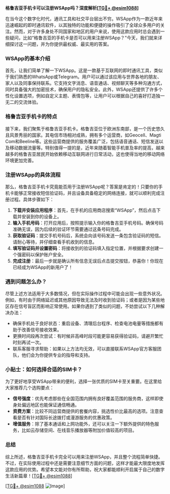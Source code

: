 **格鲁吉亚手机卡可以注册WSApp吗？深度解析[[TG💪+ @esim1088](https://t.me/s/esim1088)]**

在当今这个数字化时代，通讯工具和社交平台层出不穷。WSApp作为一款近年来迅速崛起的即时通讯软件，以其独特的功能和便捷的操作吸引了全球众多用户的关注。然而，对于许多身处不同国家和地区的用户来说，使用这款应用时总会遇到一些疑问，比如“格鲁吉亚的手机卡是否可以用来注册WSApp？”今天，我们就来详细探讨这一问题，并为你提供最权威、最实用的答案。

### WSApp的基本介绍

首先，让我们简单了解一下WSApp。这是一款基于互联网的即时通讯工具，类似于我们熟悉的WhatsApp或Telegram。用户可以通过该应用与世界各地的朋友、家人以及同事保持联系。它支持文字消息、语音通话、视频聊天等多种沟通方式，同时具备强大的加密技术，确保用户的隐私安全。此外，WSApp还提供了许多个性化设置选项，例如自定义主题、表情包等，让用户可以根据自己的喜好打造独一无二的交流体验。

### 格鲁吉亚手机卡的特点

接下来，我们聚焦于格鲁吉亚手机卡。格鲁吉亚位于欧洲东南部，是一个历史悠久且风景秀丽的国家。其电信市场相对成熟，拥有多个运营商，如Geocell、Magti Com和Beeline等。这些运营商提供的服务覆盖广泛，包括语音通话、短信发送以及移动数据流量等。特别值得一提的是，近年来随着智能手机普及率的提高，越来越多的格鲁吉亚居民开始依赖移动互联网进行日常活动，这也使得当地的移动网络环境更加完善。

### 注册WSApp的具体流程

那么，格鲁吉亚手机卡究竟能否用于注册WSApp呢？答案是肯定的！只要你的手机卡能够正常接收短信验证码，并且设备具备稳定的网络连接，就可以顺利完成注册过程。具体步骤如下：

1. **下载并安装应用程序**：首先，在手机的应用商店搜索“WSApp”，然后点击下载并安装到你的设备上。
2. **输入手机号码**：打开应用后，按照提示输入你的格鲁吉亚手机号码。确保号码准确无误，因为后续的验证环节需要通过这条号码完成。
3. **获取验证码**：提交手机号码后，系统会向该号码发送一条包含验证码的短信。请耐心等待，并仔细查看手机收到的信息。
4. **填写验证码并设置密码**：将接收到的验证码填入指定位置，并根据要求创建一个强密码以保护账户安全。
5. **完成注册**：最后一步就是确认所有信息无误后点击提交按钮，恭喜你！你现在已经成为WSApp的新用户了！

### 遇到问题怎么办？

尽管上述方法适用于大多数情况，但在实际操作过程中可能会出现一些意外状况。例如，有时由于网络延迟或其他原因导致无法及时收到验证码；或者是因为某些地区存在信号盲区而影响正常使用。如果你遇到了类似的问题，不妨尝试以下几种解决办法：

- 确保手机处于良好状态：重启设备、清理后台程序、检查电池电量等措施都有助于改善信号接收效果。
- 更换时间段再次尝试：有时候非高峰时段可能更容易获得验证码，请避开繁忙时刻再试一次。
- 联系客服寻求帮助：如果以上方法均无效，可以直接联系WSApp官方客服团队，他们会为你提供专业的指导和支持。

### 小贴士：如何选择合适的SIM卡？

为了更好地享受WSApp带来的便利，选择一张优质的SIM卡至关重要。在这里给大家推荐几个选购要点：

- **信号强度**：优先考虑那些在全国范围内拥有良好覆盖范围的服务商，这样即使身处偏远地区也能保证通信畅通。
- **资费方案**：比较不同运营商提供的套餐内容，挑选性价比最高的选项。注意查看是否有针对国际长途拨打或漫游服务的优惠政策。
- **增值服务**：除了基本通话和上网功能外，还可以关注一下额外提供的特色服务，比如云存储空间、在线音乐播放器等附加价值较高的项目。

### 总结

综上所述，格鲁吉亚手机卡完全可以用来注册WSApp，并且整个流程简单快捷。不过，在实际使用过程中还是需要注意细节方面的问题，这样才能最大限度地发挥这款应用的优势。希望本文能对你有所帮助，祝大家都能顺利开启属于自己的数字生活新篇章！[[TG💪+ @esim1088](https://t.me/s/esim1088)]

[[TG💪+ @esim1088](https://t.me/s/esim1088) ![Image](https://i.postimg.cc/4NQfJmqS/Snipaste-2025-05-13-00-14-12.png)]